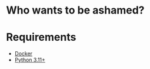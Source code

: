 # Who wants to be ashamed?

# Requirements
- [Docker](https://www.docker.com/)
- [Python 3.11+](https://www.python.org/downloads/)
